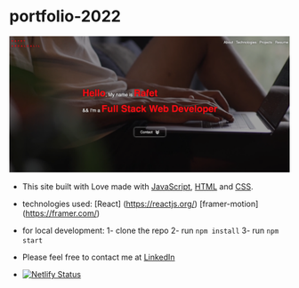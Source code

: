 # portfolio-2022
<img src='public/Screen Shot 2022-05-19 at 8.06.55 PM.png'>

* This site built with Love made with [JavaScript](https://developer.mozilla.org/en-US/docs/Web/JavaScript), [HTML](https://developer.mozilla.org/en-US/docs/Web/HTML) and [CSS](https://developer.mozilla.org/en-US/docs/Web/CSS).

* technologies used:
[React] (https://reactjs.org/)
[framer-motion] (https://framer.com/)

* for local development:
1- clone the repo
2- run `npm install`
3- run `npm start`

* Please feel free to contact me at [LinkedIn](https://www.linkedin.com/in/rafet-abdalgalil-46606a1a1/)

* [![Netlify Status](https://api.netlify.com/api/v1/badges/4be8247e-4637-4db7-acc4-4e7c9a9aaa06/deploy-status)](https://app.netlify.com/sites/rafet-abdalgalil-portfolio/deploys)
